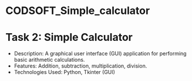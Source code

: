# CODSOFT_Simple_calculator
# Task 2: Simple Calculator
- Description: A graphical user interface (GUI) application for performing basic arithmetic calculations.
- Features: Addition, subtraction, multiplication, division.
- Technologies Used: Python, Tkinter (GUI)
